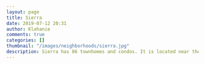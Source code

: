 ```yaml
---
layout: page
title: Sierra
date: 2019-07-12 20:31
author: Klahanie
comments: true
categories: []
thumbnail: "/images/neighborhoods/sierra.jpg"
description: Sierra has 86 townhomes and condos. It is located near the QFC shopping center and commercial area of Klahanie and also near the Mountainview Pool and park area which has a pool, play structure, two tennis courts, a basketball court, a pickle ball court, the Powerline walking trail and a Park and Ride area.
---
```

<object type="image/svg+xml" data="{{site.url}}images/neighborhoods/sierra.svg" class="img-fluid"/>

